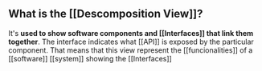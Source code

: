
## What is the [[Descomposition View]]?

It's **used to show software components and [[Interfaces]] that link them together**. The interface indicates what [[API]] is exposed by the particular component. That means that this view represent the [[funcionalities]] of a [[software]] [[system]] showing the [[Interfaces]]
